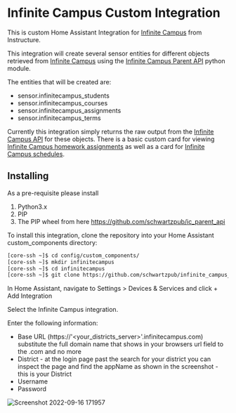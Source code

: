 # Infinite Campus Custom Integration
This is custom Home Assistant Integration for [Infinite Campus](https://www.infinitecampus.com/) from Instructure.  

This integration will create several sensor entities for different objects retrieved from [Infinite Campus](https://www.infinitecampus.com) using the [Infinite Campus Parent API](https://github.com/schwartzpub/ic_parent_api) python module.

The entities that will be created are:
 - sensor.infinitecampus_students
 - sensor.infinitecampus_courses
 - sensor.infinitecampus_assignments
 - sensor.infinitecampus_terms

Currently this integration simply returns the raw output from the [Infinite Campus API]() for these objects.  There is a basic custom card for viewing [Infinite Campus homework assignments](https://github.com/schwartzpub/homeassistant-cards) as well as a card for [Infinite Campus schedules](https://github.com/schwartzpub/homeassistant-cards).

## Installing
As a pre-requisite please install 
1. Python3.x
2. PIP
3. The PIP wheel from here https://github.com/schwartzpub/ic_parent_api


To install this integration, clone the repository into your Home Assistant custom_components directory:

```bash
[core-ssh ~]$ cd config/custom_components/
[core-ssh ~]$ mkdir infinitecampus
[core-ssh ~]$ cd infinitecampus
[core-ssh ~]$ git clone https://github.com/schwartzpub/infinite_campus_hassio.git
```

In Home Assistant, navigate to Settings > Devices & Services and click + Add Integration

Select the Infinite Campus integration.

Enter the following information:
 - Base URL (https://'<your_districts_server>'.infinitecampus.com)  substitute the full domain name that shows in your browsers url field to the .com and no more
 - District  - at the login page past the search for your district you can inspect the page and find the appName as shown in the screenshot - this is your District
 - Username
 - Password
 
![Screenshot 2022-09-16 171957](https://user-images.githubusercontent.com/13734613/190816004-a062b221-0653-4655-9b37-b67211350e6b.jpg)
